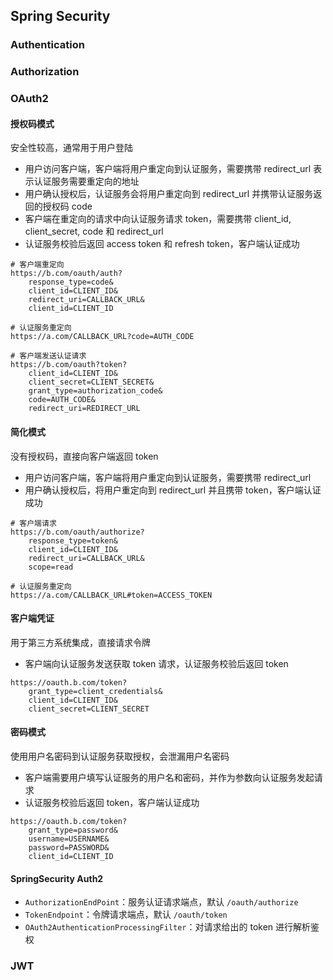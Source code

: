 ## Spring Security

### Authentication

### Authorization

### OAuth2

#### 授权码模式

安全性较高，通常用于用户登陆

- 用户访问客户端，客户端将用户重定向到认证服务，需要携带 redirect_url 表示认证服务需要重定向的地址
- 用户确认授权后，认证服务会将用户重定向到 redirect_url 并携带认证服务返回的授权码 code
- 客户端在重定向的请求中向认证服务请求 token，需要携带 client_id, client_secret, code 和 redirect_url
- 认证服务校验后返回 access token 和 refresh token，客户端认证成功

```
# 客户端重定向
https://b.com/oauth/auth?
	response_type=code&
	client_id=CLIENT_ID&
	redirect_uri=CALLBACK_URL&
	client_id=CLIENT_ID
	
# 认证服务重定向
https://a.com/CALLBACK_URL?code=AUTH_CODE

# 客户端发送认证请求
https://b.com/oauth?token?
	client_id=CLIENT_ID&
	client_secret=CLIENT_SECRET&
	grant_type=authorization_code&
	code=AUTH_CODE&
	redirect_uri=REDIRECT_URL
```



#### 简化模式

没有授权码，直接向客户端返回 token

- 用户访问客户端，客户端将用户重定向到认证服务，需要携带 redirect_url
- 用户确认授权后，将用户重定向到 redirect_url 并且携带 token，客户端认证成功

```
# 客户端请求
https://b.com/oauth/authorize?
	response_type=token&
	client_id=CLIENT_ID&
	redirect_uri=CALLBACK_URL&
	scope=read
	
# 认证服务重定向
https://a.com/CALLBACK_URL#token=ACCESS_TOKEN
```



#### 客户端凭证

用于第三方系统集成，直接请求令牌

- 客户端向认证服务发送获取 token 请求，认证服务校验后返回 token

```
https://oauth.b.com/token?
	grant_type=client_credentials&
	client_id=CLIENT_ID&
	client_secret=CLIENT_SECRET
```



#### 密码模式

使用用户名密码到认证服务获取授权，会泄漏用户名密码

- 客户端需要用户填写认证服务的用户名和密码，并作为参数向认证服务发起请求
- 认证服务校验后返回 token，客户端认证成功

```
https://oauth.b.com/token?
	grant_type=password&
	username=USERNAME&
	password=PASSWORD&
	client_id=CLIENT_ID
```

#### SpringSecurity Auth2

- `AuthorizationEndPoint`：服务认证请求端点，默认 `/oauth/authorize`
- `TokenEndpoint`：令牌请求端点，默认 `/oauth/token`
- `OAuth2AuthenticationProcessingFilter`：对请求给出的 token 进行解析鉴权

### JWT

